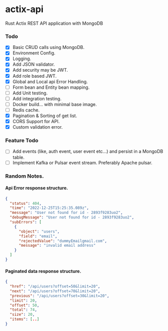# actix-api

Rust Actix REST API application with MongoDB

### Todo

- [x] Basic CRUD calls using MongoDB.
- [x] Environment Config.
- [x] Logging.
- [x] Add JSON validator.
- [x] Add security may be JWT.
- [x] Add role based JWT.
- [x] Global and Local api Error Handling.
- [ ] Form bean and Entity bean mapping.
- [ ] Add Unit testing.
- [ ] Add integration testing.
- [ ] Docker build... with minimal base image.
- [ ] Redis cache.
- [x] Pagination & Sorting of get list.
- [x] CORS Support for API.
- [x] Custom validation error. 

### Feature Todo
- [ ] Add events (like, auth event, user event etc...) and persist in a MongoDB table.
- [ ] Implement Kafka or Pulsar event stream. Preferably Apache pulsar.

### Random Notes.

#### Api Error response structure.

```json
{
  "status": 404,
  "time": "2022-12-25T15:25:35.089z",
  "message": "User not found for id - 2893f9283uo2",
  "debugMessage": "User not found for id - 2893f9283uo2",
  "subErrors": [
    {
      "object": "users",
      "field": "email",
      "rejectedValue": "dummyEmailgmail.com",
      "message": "invalid email address"
    }
  ]
}
```

#### Paginated data response structure.
```json
{
  "href": "/api/users?offset=50&limit=20",
  "next": "/api/users?offset=70&limit=20",
  "previous": "/api/users?offset=30&limit=20",
  "limit": 20,
  "offset": 50,
  "total": 74,
  "size": 20,
  "items": [..]
}
```
